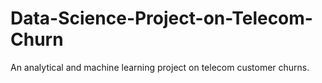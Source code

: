 # Data-Science-Project-on-Telecom-Churn
An analytical and machine learning project on telecom customer churns.
